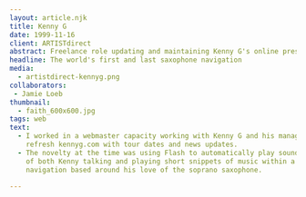 ```yaml
---
layout: article.njk
title: Kenny G
date: 1999-11-16
client: ARTISTdirect
abstract: Freelance role updating and maintaining Kenny G's online presence. (I only wish I were making this up.)
headline: The world's first and last saxophone navigation
media: 
  - artistdirect-kennyg.png
collaborators: 
 - Jamie Loeb
thumbnail:
  - faith_600x600.jpg
tags: web
text:
  - I worked in a webmaster capacity working with Kenny G and his management to 
    refresh kennyg.com with tour dates and news updates.
  - The novelty at the time was using Flash to automatically play sound clips 
    of both Kenny talking and playing short snippets of music within a 
    navigation based around his love of the soprano saxophone.

---
```

